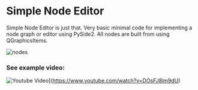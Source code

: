 # Simple Node Editor

Simple Node Editor is just that. Very basic minimal code for implementing a node graph or editor using PySide2. All nodes are built from using QGraphicsItems.

![nodes](https://github.com/bhowiebkr/simple-node-editor/blob/master/images/node_editor.jpg)

### See example video:

![Youtube Video](https://www.youtube.com/watch?v=DOsFJ8lm9dU/0.jpg)](https://www.youtube.com/watch?v=DOsFJ8lm9dU)
